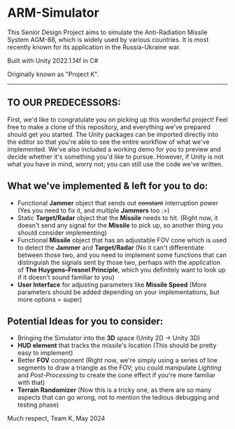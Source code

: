 # ARM-Simulator

This Senior Design Project aims to simulate the Anti-Radiation Missile System AGM-88, which is widely used by various countries. It is most recently known for its application in the Russia-Ukraine war.

Built with Unity 2022.1.14f in C#

Originally known as "Project K".

-------------------------------------------------------------------------------------------------------------------------------------------------------------------------------------------------------------

## TO OUR PREDECESSORS: 

First, we'd like to congratulate you on picking up this wonderful project! Feel free to make a clone of this repository, and everything we've prepared should get you started. The Unity packages can be imported directly into the editor so that you're able to see the entire workflow of what we've implemented. We've also included a working demo for you to preview and decide whether it's something you'd like to pursue. However, if Unity is not what you have in mind, worry not; you can still use the code we've written.

## What we've implemented & left for you to do:
- Functional **Jammer** object that sends out ~~constant~~ interruption power (Yes you need to fix it, and multiple **Jammers** too :>)
- Static **Target/Radar** object that the **Missile** needs to hit. (Right now, it doesn't send any signal for the **Missile** to pick up, so another thing you should consider implementing)
- Functional **Missile** object that has an adjustable FOV cone which is used to detect the **Jammer** and **Target/Radar** (No it can't differentiate between those two, and you need to implement some functions that can distinguish the signals sent by those two, perhaps with the application of **The Huygens–Fresnel Principle**, which you definitely want to look up if it doesn't sound familiar to you)
- **User Interface** for adjusting parameters like **Missile Speed** (More parameters should be added depending on your implementations, but more options = super)

## Potential Ideas for you to consider:
- Bringing the Simulator into the **3D** space (Unity 2D -> Unity 3D)
- **HUD element** that tracks the missile's location (This should be pretty easy to implement)
- Better **FOV** component (Right now, we're simply using a series of line segments to draw a triangle as the FOV; you could manipulate *Lighting* and *Post-Processing* to create the cone effect if you're more familiar with that)
- **Terrain Randomizer** (Now this is a tricky one, as there are so many aspects that can go wrong, not to mention the tedious debugging and testing phase)

Much respect,
Team K, May 2024

